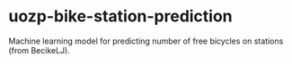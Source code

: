 # uozp-bike-station-prediction
Machine learning model for predicting number of free bicycles on stations (from BecikeLJ).
